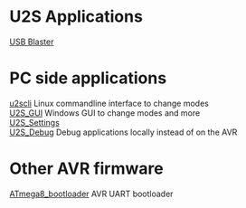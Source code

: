 # U2S Applications
[USB Blaster](Blaster20131026)  

# PC side applications
[u2scli](u2scli) Linux commandline interface to change modes  
[U2S\_GUI](U2S_GUI) Windows GUI to change modes and more  
[U2S\_Settings](U2S_Settings)  
[U2S\_Debug](U2S_Debug) Debug applications locally instead of on the AVR  

# Other AVR firmware
[ATmega8\_bootloader](ATmega8_bootloader) AVR UART bootloader  

